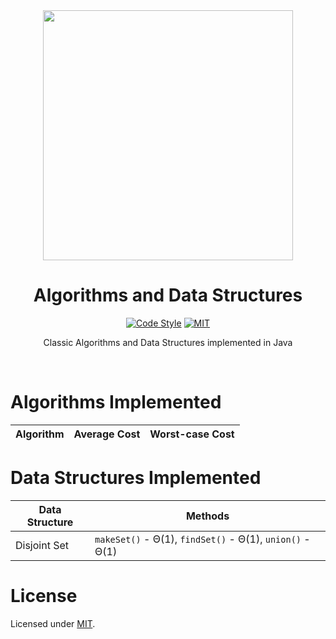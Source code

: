 <div align="center">
<img src="https://github.com/alexprut/Algo/raw/master/logo.png" width="400" height="auto"/>
<h1>Algorithms and Data Structures</h1>

[![Code Style](https://img.shields.io/badge/code%20style-google-green.svg?style=flat-square)](https://google.github.io/styleguide/cppguide.html)
[![MIT](https://img.shields.io/dub/l/vibe-d.svg)](https://github.com/alexprut/design-patterns-java/blob/master/LICENSE)
<p>Classic Algorithms and Data Structures implemented in Java</p>

</div>
<br />

Algorithms Implemented
======================

|Algorithm|Average Cost|Worst-case Cost|
|---|---|---|

Data Structures Implemented
===========================
|Data Structure|Methods|
|--------------|-------|
|Disjoint Set|```makeSet()``` - Θ(1), ```findSet()``` - Θ(1), ```union()``` - Θ(1)|

License
=======
Licensed under [MIT](https://github.com/alexprut/Algo/blob/master/LICENSE).
